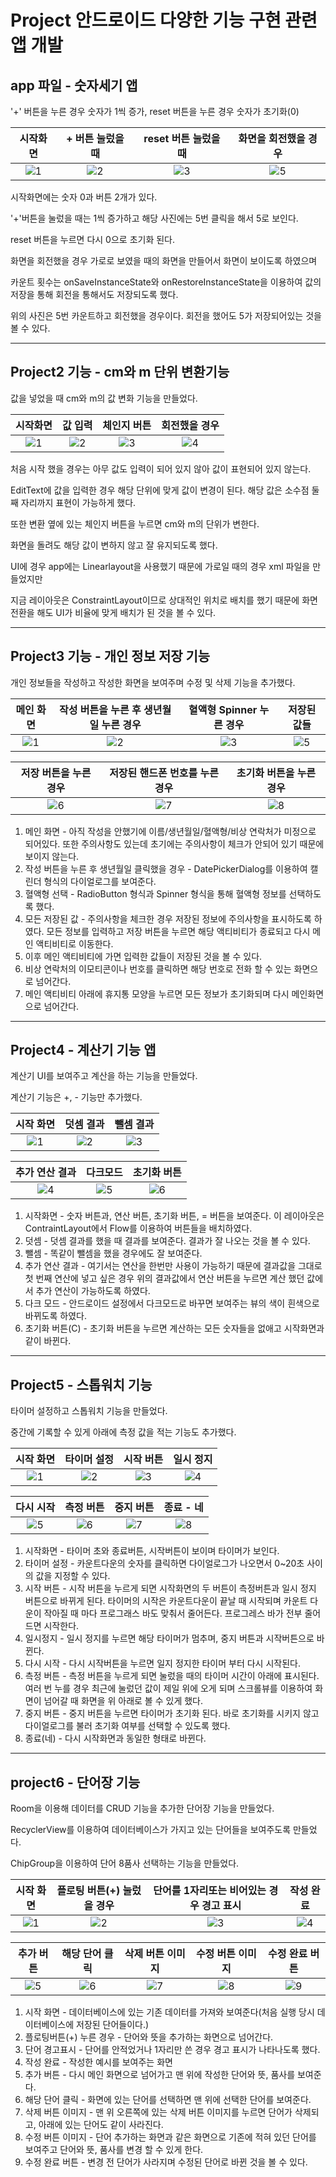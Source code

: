 # Project 안드로이드 다양한 기능 구현 관련 앱 개발



## app 파일 - 숫자세기 앱



'+' 버튼을 누른 경우 숫자가 1씩 증가, reset 버튼을 누른 경우 숫자가 초기화(0)



| 시작화면 | + 버튼 눌렀을 때 | reset 버튼 눌렀을 때 | 화면을 회전했을 경우 |
| :------: | :--------------: | :------------------: | :------------------: |
|   ![1](https://user-images.githubusercontent.com/56026214/209665066-7ba2b931-6136-4214-a599-2b3dec4088ad.png)|![2](https://user-images.githubusercontent.com/56026214/209665069-3457f4c7-77bb-4951-b17f-b63ee4965996.png)|![3](https://user-images.githubusercontent.com/56026214/209665076-845a27c2-3ec3-46fd-bd33-f81b3f2e8477.png)|![5](https://user-images.githubusercontent.com/56026214/209665080-e6f4c0b2-2144-4abf-9cb3-6112817ed441.png)|



시작화면에는 숫자 0과 버튼 2개가 있다.

'+'버튼을 눌렀을 때는 1씩 증가하고 해당 사진에는 5번 클릭을 해서 5로 보인다.

reset 버튼을 누르면 다시 0으로 초기화 된다.

화면을 회전했을 경우 가로로 보였을 때의 화면을 만들어서 화면이 보이도록 하였으며

카운트 횟수는 onSaveInstanceState와 onRestoreInstanceState을 이용하여 값의 저장을 통해 회전을 통해서도 저장되도록 했다.

위의 사진은 5번 카운트하고 회전했을 경우이다. 회전을 했어도 5가 저장되어있는 것을 볼 수 있다.



----



## Project2 기능 - cm와 m 단위 변환기능



값을 넣었을 때 cm와 m의 값 변화 기능을 만들었다.



| 시작화면 | 값 입력 | 체인지 버튼 | 회전했을 경우 |
| :------: | :-----: | :---------: | :-----------: |
| ![1](https://user-images.githubusercontent.com/56026214/209856489-d014e9a8-bb59-422e-88c1-740edf70eadf.png)| ![2](https://user-images.githubusercontent.com/56026214/209856514-ffb9588c-36f5-413e-829e-8de9bb6ff532.png) |    ![3](https://user-images.githubusercontent.com/56026214/209856522-4025a943-951d-49ec-ac6d-eec26ca71976.png)|![4](https://user-images.githubusercontent.com/56026214/209856528-b1c360d4-5b91-46b3-9a72-692d136e1b9f.png)|



처음 시작 했을 경우는 아무 값도 입력이 되어 있지 않아 값이 표현되어 있지 않는다.

EditText에 값을 입력한 경우 해당 단위에 맞게 값이 변경이 된다. 해당 값은 소수점 둘째 자리까지 표현이 가능하게 했다.

또한 변환 옆에 있는 체인지 버튼을 누르면 cm와 m의 단위가 변한다.

화면을 돌려도 해당 값이 변하지 않고 잘 유지되도록 했다.

UI에 경우 app에는 Linearlayout을 사용했기 때문에 가로일 때의 경우 xml 파일을 만들었지만

지금 레이아웃은 ConstraintLayout이므로 상대적인 위치로 배치를 했기 때문에 화면 전환을 해도 UI가 비율에 맞게 배치가 된 것을 볼 수 있다.



---



## Project3 기능 - 개인 정보 저장 기능



개인 정보들을 작성하고 작성한 화면을 보여주며 수정 및 삭제 기능을 추가했다.



| 메인 화면 | 작성 버튼을 누른 후 생년월일 누른 경우 | 혈액형 Spinner 누른 경우 | 저장된 값들 |
| :-------: | :------------------------------------: | :----------------------: | :---------: |
|     ![1](https://user-images.githubusercontent.com/56026214/209856562-4fb4df86-e59b-4551-a356-47eba610bb3e.png)|                          ![2](https://user-images.githubusercontent.com/56026214/209856571-11641aad-6159-40b3-9173-09b3549ea898.png)|         ![3](https://user-images.githubusercontent.com/56026214/209856578-413dabb0-5631-412b-aca8-93718f0d9a25.png)|      ![5](https://user-images.githubusercontent.com/56026214/209856604-ffd4d2fc-ba39-4a28-a5d9-ff4e405c8049.png)|

| 저장 버튼을 누른 경우 | 저장된 핸드폰 번호를 누른 경우 | 초기화 버튼을 누른 경우 |
| :-------------------: | :----------------------------: | :---------------------: |
|         ![6](https://user-images.githubusercontent.com/56026214/209856637-6a54be5d-321a-4804-bbfe-60260164ab29.png)|                 ![7](https://user-images.githubusercontent.com/56026214/209856646-eb3f36e5-0c34-47f3-bc90-a76aa6bd10fc.png)|           ![8](https://user-images.githubusercontent.com/56026214/209856659-c594207d-f9e3-4b9d-b128-0f44b7579b70.png)|



1. 메인 화면 - 아직 작성을 안했기에 이름/생년월일/혈액형/비상 연락처가 미정으로 되어있다. 또한 주의사항도 있는데 초기에는 주의사항이 체크가 안되어 있기 때문에 보이지 않는다.
2.  작성 버튼을 누른 후 생년월일 클릭했을 경우 - DatePickerDialog를 이용하여 캘린더 형식의 다이얼로그를 보여준다.
3. 혈액형 선택 - RadioButton 형식과 Spinner 형식을 통해 혈액형 정보를 선택하도록 했다.
4.  모든 저장된 값 - 주의사항을 체크한 경우 저장된 정보에 주의사항을 표시하도록 하였다. 모든 정보를 입력하고 저장 버튼을 누르면 해당 액티비티가 종료되고 다시 메인 액티비티로 이동한다.
5. 이후 메인 액티비티에 가면 입력한 값들이 저장된 것을 볼 수 있다.
6. 비상 연락처의 이모티콘이나 번호를 클릭하면 해당 번호로 전화 할 수 있는 화면으로 넘어간다.
7. 메인 액티비티 아래에 휴지통 모양을 누르면 모든 정보가 초기화되며 다시 메인화면으로 넘어간다.





----



## Project4 - 계산기 기능 앱



계산기 UI를 보여주고 계산을 하는 기능을 만들었다.

계산기 기능은 +, - 기능만 추가했다.



| 시작 화면 | 덧셈 결과 | 뺄셈 결과 |
| :-------: | :-------: | :-------: |
|    ![1](https://user-images.githubusercontent.com/56026214/209992013-e7b10a6b-81bf-4710-a00b-607423f54811.png)|      ![2](https://user-images.githubusercontent.com/56026214/209992017-c49c07e5-65b9-4c47-bf4e-521e96017fa5.png)|     ![3](https://user-images.githubusercontent.com/56026214/209992023-3f967116-9837-45c5-8cbd-c4199dba643b.png)| 

| 추가 연산 결과 | 다크모드 |  초기화 버튼|
| :------: | :---------: | :------------: |
|  ![4](https://user-images.githubusercontent.com/56026214/209992029-accf5d54-bb6e-40f1-9ee3-95043730ddf6.png)|  ![5](https://user-images.githubusercontent.com/56026214/209992047-0a2f15e1-74cb-44cb-8f4f-6ab3089dd1e0.png)|![6](https://user-images.githubusercontent.com/56026214/209992054-9db43065-b668-41d8-a7cf-88be0f52d99f.png) |



1. 시작화면 - 숫자 버튼과, 연산 버튼, 초기화 버튼, = 버튼을 보여준다. 이 레이아웃은 ContraintLayout에서 Flow를 이용하여 버튼들을 배치하였다.
2. 덧셈 - 덧셈 결과를 했을 때 결과를 보여준다.  결과가 잘 나오는 것을 볼 수 있다.
3. 뺄셈 - 똑같이 뺄셈을 했을 경우에도 잘 보여준다.
4. 추가 연산 결과 - 여기서는 연산을 한번만 사용이 가능하기 때문에 결과값을 그대로 첫 번째 연산에 넣고 싶은 경우 위의 결과값에서 연산 버튼을 누르면 계산 했던 값에서 추가 연산이 가능하도록 하였다.
5. 다크 모드 - 안드로이드 설정에서 다크모드로 바꾸면 보여주는 뷰의 색이 흰색으로 바뀌도록 하였다.
6. 초기화 버튼(C) - 초기화 버튼을 누르면 계산하는 모든 숫자들을 없애고 시작화면과 같이 바뀐다.

---



## Project5 - 스톱워치 기능



타이머 설정하고 스톱워치 기능을 만들었다.

중간에 기록할 수 있게 아래에 측정 값을 적는 기능도 추가했다.



| 시작 화면 | 타이머 설정 | 시작 버튼 | 일시 정지 |
| :-------: | :---------: | :-------: | :-------: |
|      ![1](https://user-images.githubusercontent.com/56026214/210086764-7ff1e3bd-803e-48f1-94df-bbaca0a68149.png)|     ![2](https://user-images.githubusercontent.com/56026214/210086770-77cc82d1-8b40-468d-aa87-422f1d87d898.png)|      ![3](https://user-images.githubusercontent.com/56026214/210086773-ff623cf1-65ac-481c-b896-3b90f487d99c.png)|      ![4](https://user-images.githubusercontent.com/56026214/210086777-c3720a7d-8ae1-4d56-b529-f0b211a1b2d4.png)|



| 다시 시작 | 측정 버튼 | 중지 버튼 | 종료 - 네 |
| :-------: | :-------: | :-------: | :-------: |
|    ![5](https://user-images.githubusercontent.com/56026214/210086800-b919847b-0f98-4061-b6ce-36abc85cd516.png)|     ![6](https://user-images.githubusercontent.com/56026214/210086805-ac50ce3b-5926-4970-8e8a-0882575fe9f9.png)|    ![7](https://user-images.githubusercontent.com/56026214/210086810-ed3c9925-5e16-4991-9b50-80383c59b4b5.png)|      ![8](https://user-images.githubusercontent.com/56026214/210086819-7b046200-c3e7-4628-bfcd-9ea208073fc5.png)|



1. 시작화면 - 타이머 초와 종료버튼, 시작버튼이 보이며 타이머가 보인다.
2. 타이머 설정 - 카운트다운의 숫자를 클릭하면 다이얼로그가 나오면서 0~20초 사이의 값을 지정할 수 있다.
3. 시작 버튼 - 시작 버튼을 누르게 되면 시작화면의 두 버튼이 측정버튼과 일시 정지 버튼으로 바뀌게 된다. 타이머의 시작은 카운트다운이 끝날 때 시작되며 카운트 다운이 작아질 때 마다 프로그래스 바도 맞춰서 줄어든다. 프로그레스 바가 전부 줄어드면 시작한다.
4. 일시정지 - 일시 정지를 누르면 해당 타이머가 멈추며, 중지 버튼과 시작버튼으로 바뀐다.
5. 다시 시작 - 다시 시작버튼을 누르면 일지 정지한 타이머 부터 다시 시작된다.
6. 측정 버튼 - 측정 버튼을 누르게 되면 눌렀을 때의 타이머 시간이 아래에 표시된다. 여러 번 누를 경우 최근에 눌렀던 값이 제일 위에 오게 되며 스크롤뷰를 이용하여 화면이 넘어갈 때 화면을 위 아래로 볼 수 있게 했다.
7. 중지 버튼 - 중지 버튼을 누르면 타이머가 초기화 된다. 바로 초기화를 시키지 않고 다이얼로그를 불러 초기화 여부를 선택할 수 있도록 했다.
8. 종료(네) - 다시 시작화면과 동일한 형태로 바뀐다.

---



## project6 - 단어장 기능



 Room을 이용해 데이터를 CRUD 기능을 추가한 단어장 기능을 만들었다.

RecyclerView를 이용하여 데이터베이스가 가지고 있는 단어들을 보여주도록 만들었다.

ChipGroup을 이용하여 단어 8품사 선택하는 기능을 만들었다.



| 시작 화면 | 플로팅 버튼(+) 눌렀을 경우 | 단어를 1자리또는 비어있는 경우 경고 표시 | 작성 완료 |
| :-------: | :------------------------: | :--------------------------------------: | :-------: |
|   ![1](https://user-images.githubusercontent.com/56026214/210228496-fa3c45b8-7c05-413e-bb5f-10d76c12e1ea.png)|                   ![2](https://user-images.githubusercontent.com/56026214/210228501-bea92ec8-dd47-479d-ab8e-0b0ebbc27c79.png)|                          ![3](https://user-images.githubusercontent.com/56026214/210228507-1ca78c3a-3370-493f-be92-213417ad0404.png)|   ![4](https://user-images.githubusercontent.com/56026214/210228513-4f6ca359-e6da-4c36-9c93-506b093d65d1.png)|



| 추가 버튼 | 해당 단어 클릭 | 삭제 버튼  이미지 | 수정 버튼 이미지 | 수정 완료 버튼 |
| :-------: | :------------: | :---------------: | :--------------: | :------------: |
|     ![5](https://user-images.githubusercontent.com/56026214/210228519-548d95c3-2c92-4643-9314-80d2613e3ebe.png)|           ![6](https://user-images.githubusercontent.com/56026214/210228527-e8f77163-4014-4d37-ba07-fe4383f8e339.png)|        ![7](https://user-images.githubusercontent.com/56026214/210228539-1f362477-305e-479f-becd-019f262042b0.png)|         ![8](https://user-images.githubusercontent.com/56026214/210228545-6188241b-3654-4742-b903-feba3dd65da5.png)|        ![9](https://user-images.githubusercontent.com/56026214/210228552-b18bfa12-b148-4352-a529-3eb096920ce1.png)|



1. 시작 화면 - 데이터베이스에 있는 기존 데이터를 가져와 보여준다(처음 실행  당시 데이터베이스에 저장된 단어들이다.)
2. 플로팅버튼(+) 누른 경우 - 단어와 뜻을 추가하는 화면으로 넘어간다.
3. 단어 경고표시 - 단어를 안적었거나 1자리만 쓴 경우 경고 표시가 나타나도록 했다.
4.  작성 완료 - 작성한 예시를 보여주는 화면
5.  추가 버튼 - 다시 메인 화면으로 넘어가고 맨 위에 작성한 단어와 뜻, 품사를 보여준다.
6.  해당 단어 클릭 - 화면에 있는 단어를 선택하면 맨 위에 선택한 단어를 보여준다.
7. 삭제 버튼 이미지 - 맨 위 오른쪽에 있는 삭제 버튼 이미지를 누르면 단어가 삭제되고, 아래에 있는 단어도 같이 사라진다.
8. 수정 버튼 이미지 - 단어 추가하는 화면과 같은 화면으로 기존에 적혀 있던 단어를 보여주고 단어와 뜻, 품사를 변경 할 수 있게 한다.
9. 수정 완료 버튼 - 변경 전 단어가 사라지며 수정된 단어로 바뀐 것을 볼 수 있다.

